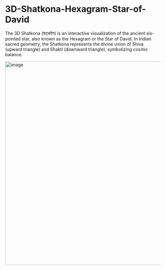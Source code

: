 # 3D-Shatkona-Hexagram-Star-of-David

The 3D Shatkona (षट्कोण) is an interactive visualization of the ancient six-pointed star, also known as the Hexagram or the Star of David. In Indian sacred geometry, the Shatkona represents the divine union of Shiva (upward triangle) and Shakti (downward triangle), symbolizing cosmic balance.





<img width="655" height="660" alt="image" src="https://github.com/user-attachments/assets/9018d638-4c06-44d3-ae29-aae1f466f4d5" />
